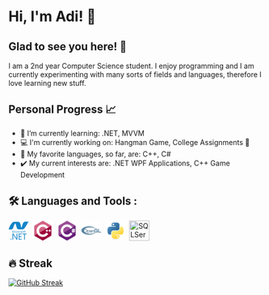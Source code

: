# Hi, I'm Adi! 👋

## Glad to see you here! :cake:
I am a 2nd year Computer Science student. I enjoy programming and I am currently experimenting with many sorts of fields and languages, therefore I love learning new stuff.

## Personal Progress 📈
- 🌱 I’m currently learning: .NET, MVVM
- 💻 I'm currently working on: Hangman Game, College Assignments 📘
- 🌟 My favorite languages, so far, are: C++, C#
- ✔️ My current interests are: .NET WPF Applications, C++ Game Development
## :hammer_and_wrench: Languages and Tools :
<div>
  <img src="https://github.com/devicons/devicon/blob/master/icons/dot-net/dot-net-plain-wordmark.svg" title="DotNet" width="40" height="40"/>&nbsp;
  <img src="https://github.com/devicons/devicon/blob/master/icons/cplusplus/cplusplus-original.svg" title="Cpp" width="40" height="40"/>&nbsp;
  <img src="https://github.com/devicons/devicon/blob/master/icons/csharp/csharp-original.svg" title="CSharp" width="40" height="40"/>&nbsp;
  <img src="https://github.com/devicons/devicon/blob/master/icons/opengl/opengl-original.svg" title="OpenGL" width="40" height="40"/>&nbsp;
  <img src="https://github.com/devicons/devicon/blob/master/icons/python/python-original.svg" title="Python" width="40" height="40"/>&nbsp;
  <img src="https://brandslogos.com/wp-content/uploads/thumbs/microsoft-sql-server-logo-vector.svg" title="SQLServer" width="40" height="40"/>&nbsp;
</div>

## :fire: Streak


[![GitHub Streak](http://github-readme-streak-stats.herokuapp.com?user=adicimpianu&theme=merko&hide_border=true&date_format=M%20j%5B%2C%20Y%5D)](https://git.io/streak-stats)
